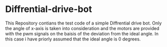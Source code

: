 # Diffrential-drive-bot
This Repository contians the test code of a simple Diffrential drive bot. Only the angle of x-axis is taken into consideration and the motors are provided with the pwm signals on the baisis of the deviation from the ideal angle.
In this case i have priorly assumed that the ideal angle is 0 degrees.
